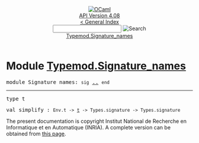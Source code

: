 <!-- ((! set title API !)) ((! set documentation !)) ((! set api !)) ((! set nobreadcrumb !)) -->
<div class="api"><header><nav class="toc brand"><a class="brand" href="https://ocaml.org/"><img src="colour-logo-gray.svg" class="svg" alt="OCaml"></a></nav><nav class="toc"><div class="toc_version"><a href="/docs" id="version-select">API Version 4.08</a></div><a href="index.html">&lt; General Index</a><div class="api_search"><input type="text" name="apisearch" id="api_search" oninput="mySearch(false);" onkeypress="this.oninput();" onclick="this.oninput();" onpaste="this.oninput();">
<img src="search_icon.svg" alt="Search" class="svg" onclick="mySearch(false)"></div>
<div id="search_results"></div><div class="toc_title"><a href="#top">Typemod.Signature_names</a></div><ul></ul></nav></header>

<h1>Module <a href="type_Typemod.Signature_names.html">Typemod.Signature_names</a></h1>

<pre><span id="MODULESignature_names"><span class="keyword">module</span> Signature_names</span>: <code class="code"><span class="keyword">sig</span></code> <a href="Typemod.Signature_names.html">..</a> <code class="code"><span class="keyword">end</span></code></pre><hr width="100%">

<pre><span id="TYPEt"><span class="keyword">type</span> <code class="type"></code>t</span> </pre>


<pre><span id="VALsimplify"><span class="keyword">val</span> simplify</span> : <code class="type">Env.t -&gt; <a href="Typemod.Signature_names.html#TYPEt">t</a> -&gt; Types.signature -&gt; Types.signature</code></pre>
<div class="copyright">The present documentation is copyright Institut National de Recherche en Informatique et en Automatique (INRIA). A complete version can be obtained from <a href="http://caml.inria.fr/pub/docs/manual-ocaml/">this page</a>.</div></div>